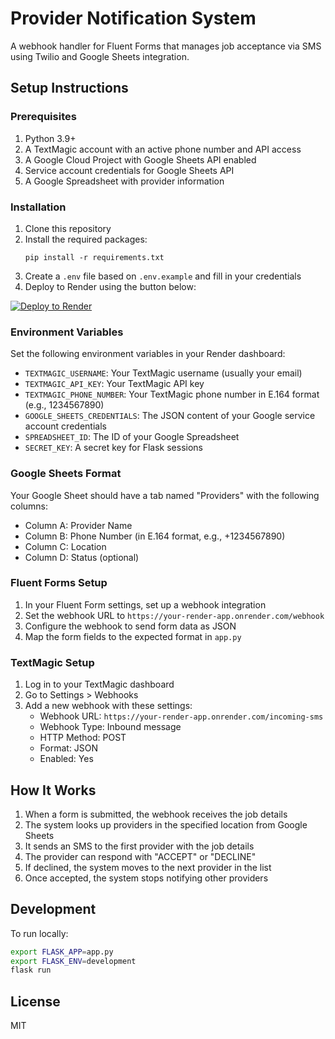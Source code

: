 # Provider Notification System

A webhook handler for Fluent Forms that manages job acceptance via SMS using Twilio and Google Sheets integration.

## Setup Instructions

### Prerequisites

1. Python 3.9+
2. A TextMagic account with an active phone number and API access
3. A Google Cloud Project with Google Sheets API enabled
4. Service account credentials for Google Sheets API
5. A Google Spreadsheet with provider information

### Installation

1. Clone this repository
2. Install the required packages:
   ```
   pip install -r requirements.txt
   ```
3. Create a `.env` file based on `.env.example` and fill in your credentials
4. Deploy to Render using the button below:

[![Deploy to Render](https://render.com/images/deploy-to-render-button.svg)](https://render.com/deploy?repo=https://github.com/yourusername/provider-notification-system)

### Environment Variables

Set the following environment variables in your Render dashboard:

- `TEXTMAGIC_USERNAME`: Your TextMagic username (usually your email)
- `TEXTMAGIC_API_KEY`: Your TextMagic API key
- `TEXTMAGIC_PHONE_NUMBER`: Your TextMagic phone number in E.164 format (e.g., 1234567890)
- `GOOGLE_SHEETS_CREDENTIALS`: The JSON content of your Google service account credentials
- `SPREADSHEET_ID`: The ID of your Google Spreadsheet
- `SECRET_KEY`: A secret key for Flask sessions

### Google Sheets Format

Your Google Sheet should have a tab named "Providers" with the following columns:
- Column A: Provider Name
- Column B: Phone Number (in E.164 format, e.g., +1234567890)
- Column C: Location
- Column D: Status (optional)

### Fluent Forms Setup

1. In your Fluent Form settings, set up a webhook integration
2. Set the webhook URL to `https://your-render-app.onrender.com/webhook`
3. Configure the webhook to send form data as JSON
4. Map the form fields to the expected format in `app.py`

### TextMagic Setup

1. Log in to your TextMagic dashboard
2. Go to Settings > Webhooks
3. Add a new webhook with these settings:
   - Webhook URL: `https://your-render-app.onrender.com/incoming-sms`
   - Webhook Type: Inbound message
   - HTTP Method: POST
   - Format: JSON
   - Enabled: Yes

## How It Works

1. When a form is submitted, the webhook receives the job details
2. The system looks up providers in the specified location from Google Sheets
3. It sends an SMS to the first provider with the job details
4. The provider can respond with "ACCEPT" or "DECLINE"
5. If declined, the system moves to the next provider in the list
6. Once accepted, the system stops notifying other providers

## Development

To run locally:

```bash
export FLASK_APP=app.py
export FLASK_ENV=development
flask run
```

## License

MIT
